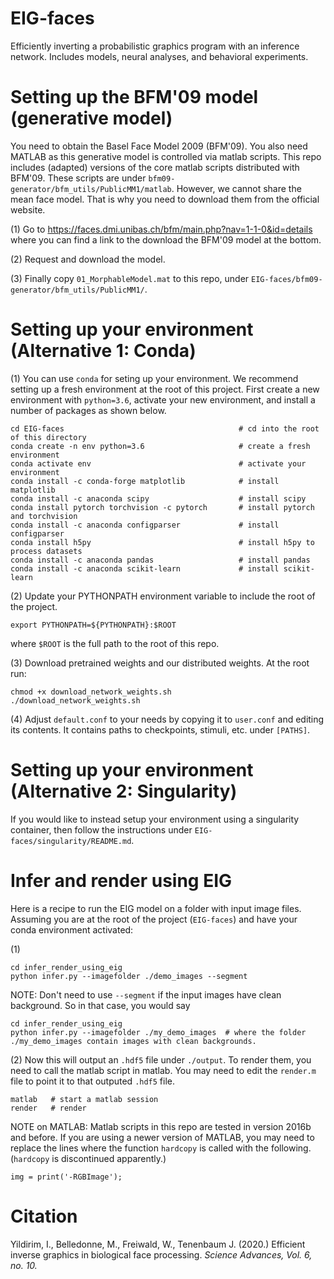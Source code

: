 # EIG-faces
Efficiently inverting a probabilistic graphics program with an inference network. Includes models, neural analyses, and behavioral experiments. 

# Setting up the BFM'09 model (generative model)

You need to obtain the Basel Face Model 2009 (BFM'09). You also need MATLAB as this generative model is controlled via matlab scripts. This repo includes (adapted) versions of the core matlab scripts distributed with BFM'09. These scripts are under `bfm09-generator/bfm_utils/PublicMM1/matlab`. However, we cannot share the mean face model. That is why you need to download them from the official website. 

(1) Go to https://faces.dmi.unibas.ch/bfm/main.php?nav=1-1-0&id=details where you can find a link to the download the BFM'09 model at the bottom.

(2) Request and download the model.

(3) Finally copy `01_MorphableModel.mat` to this repo, under `EIG-faces/bfm09-generator/bfm_utils/PublicMM1/`.

# Setting up your environment (Alternative 1: Conda)
(1) You can use `conda` for seting up your environment. We recommend setting up a fresh environment at the root of this project. First create a new environment with `python=3.6`, activate your new environment, and install a number of packages as shown below.

```
cd EIG-faces                                       # cd into the root of this directory
conda create -n env python=3.6                     # create a fresh environment
conda activate env                                 # activate your environment
conda install -c conda-forge matplotlib            # install matplotlib
conda install -c anaconda scipy                    # install scipy
conda install pytorch torchvision -c pytorch       # install pytorch and torchvision
conda install -c anaconda configparser             # install configparser
conda install h5py                                 # install h5py to process datasets
conda install -c anaconda pandas                   # install pandas
conda install -c anaconda scikit-learn             # install scikit-learn
```

(2) Update your PYTHONPATH environment variable to include the root of the project.
```
export PYTHONPATH=${PYTHONPATH}:$ROOT
```
where `$ROOT` is the full path to the root of this repo.

(3) Download pretrained weights and our distributed weights. At the root run:
```
chmod +x download_network_weights.sh
./download_network_weights.sh
```

(4) Adjust `default.conf` to your needs by copying it to `user.conf` and editing its contents. It contains paths to checkpoints, stimuli, etc. under `[PATHS]`.

# Setting up your environment (Alternative 2: Singularity)

If you would like to instead setup your environment using a singularity container, then follow the instructions under `EIG-faces/singularity/README.md`.

# Infer and render using EIG

Here is a recipe to run the EIG model on a folder with input image files. Assuming you are at the root of the project (`EIG-faces`) and have your conda environment activated:

(1) 
```
cd infer_render_using_eig
python infer.py --imagefolder ./demo_images --segment
```

NOTE: Don't need to use `--segment` if the input images have clean background. So in that case, you would say
```
cd infer_render_using_eig
python infer.py --imagefolder ./my_demo_images  # where the folder ./my_demo_images contain images with clean backgrounds.
```

(2)
Now this will output an `.hdf5` file under `./output`. To render them, you need to call the matlab script in matlab. You may need to edit the `render.m` file to point it to that outputed `.hdf5` file.

```
matlab   # start a matlab session
render   # render
```

NOTE on MATLAB: Matlab scripts in this repo are tested in version 2016b and before. If you are using a newer version of MATLAB, you may need to replace the lines where the function `hardcopy` is called with the following. (`hardcopy` is discontinued apparently.)

`img = print('-RGBImage');`

# Citation

Yildirim, I., Belledonne, M., Freiwald, W., Tenenbaum J. (2020.) Efficient inverse graphics in biological face processing. _Science Advances, Vol. 6, no. 10._



